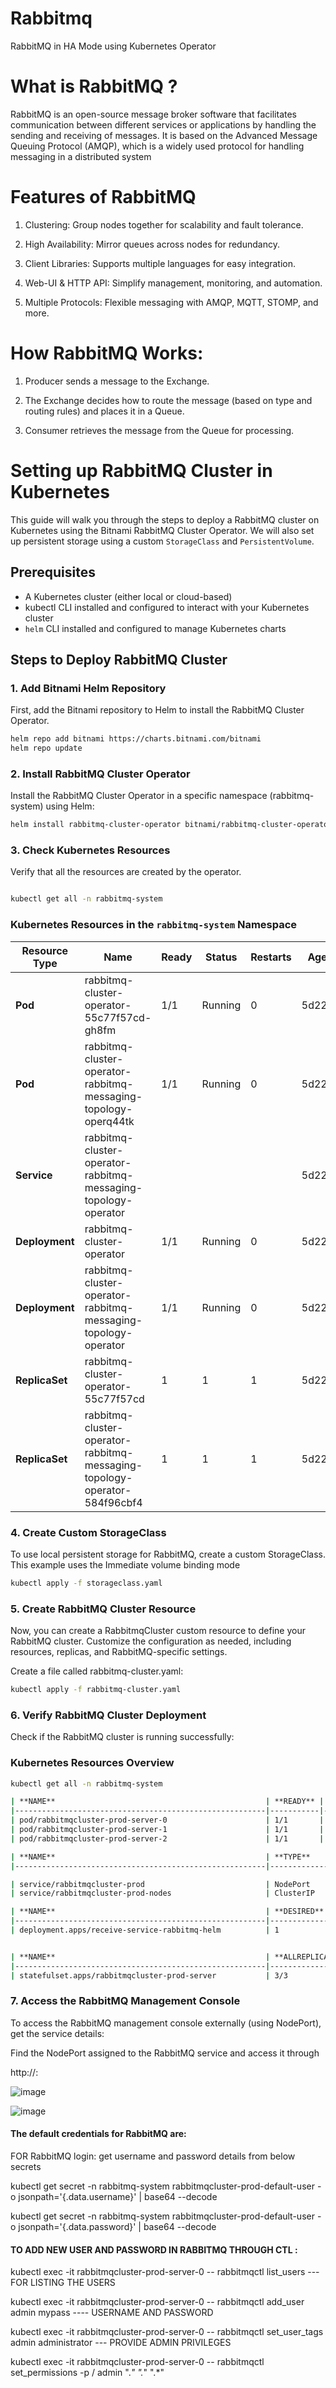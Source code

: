 # Rabbitmq
RabbitMQ in HA Mode using Kubernetes Operator

# What is RabbitMQ ?

RabbitMQ is an open-source message broker software that facilitates communication between different services or applications by handling the sending and receiving of messages. It is based on the Advanced Message Queuing Protocol (AMQP), which is a widely used protocol for handling messaging in a distributed system

# Features of RabbitMQ

1. Clustering: Group nodes together for scalability and fault tolerance.

2. High Availability: Mirror queues across nodes for redundancy.

3. Client Libraries: Supports multiple languages for easy integration.

4. Web-UI & HTTP API: Simplify management, monitoring, and automation.

5. Multiple Protocols: Flexible messaging with AMQP, MQTT, STOMP, and more.


# How RabbitMQ Works:

1. Producer sends a message to the Exchange.

2. The Exchange decides how to route the message (based on type and routing rules) and places it in a Queue.

3. Consumer retrieves the message from the Queue for processing.


# Setting up RabbitMQ Cluster in Kubernetes

This guide will walk you through the steps to deploy a RabbitMQ cluster on Kubernetes using the Bitnami RabbitMQ Cluster Operator. We will also set up persistent storage using a custom `StorageClass` and `PersistentVolume`.

## Prerequisites

- A Kubernetes cluster (either local or cloud-based)
- kubectl CLI installed and configured to interact with your Kubernetes cluster
- `helm` CLI installed and configured to manage Kubernetes charts


## Steps to Deploy RabbitMQ Cluster

### 1. Add Bitnami Helm Repository

First, add the Bitnami repository to Helm to install the RabbitMQ Cluster Operator.

```bash
helm repo add bitnami https://charts.bitnami.com/bitnami
helm repo update
```

### 2. Install RabbitMQ Cluster Operator

Install the RabbitMQ Cluster Operator in a specific namespace (rabbitmq-system) using Helm:

```bash
helm install rabbitmq-cluster-operator bitnami/rabbitmq-cluster-operator -n rabbitmq-system --create-namespace
```

### 3. Check Kubernetes Resources

Verify that all the resources are created by the operator.
```bash

kubectl get all -n rabbitmq-system
```
### Kubernetes Resources in the `rabbitmq-system` Namespace



| **Resource Type** | **Name**                                                              | **Ready** | **Status** | **Restarts** | **Age**  | **ClusterIP** | **External-IP** | **Ports** |
|-------------------|----------------------------------------------------------------------|-----------|------------|--------------|----------|---------------|-----------------|-----------|
| **Pod**           | rabbitmq-cluster-operator-55c77f57cd-gh8fm                           | 1/1       | Running    | 0            | 5d22h    |               |                 |           |
| **Pod**           | rabbitmq-cluster-operator-rabbitmq-messaging-topology-operq44tk      | 1/1       | Running    | 0            | 5d22h    |               |                 |           |
| **Service**       | rabbitmq-cluster-operator-rabbitmq-messaging-topology-operator       |           |            |              | 5d22h    | 10.108.69.11  | `<none>`        | 443/TCP   |
| **Deployment**    | rabbitmq-cluster-operator                                            | 1/1       | Running    | 0            | 5d22h    |               |                 |           |
| **Deployment**    | rabbitmq-cluster-operator-rabbitmq-messaging-topology-operator       | 1/1       | Running    | 0            | 5d22h    |               |                 |           |
| **ReplicaSet**    | rabbitmq-cluster-operator-55c77f57cd                                 | 1         | 1          | 1           | 5d22h    |               |                 |           |
| **ReplicaSet**    | rabbitmq-cluster-operator-rabbitmq-messaging-topology-operator-584f96cbf4 | 1       | 1          | 1         | 5d22h    |               |                 |           |


### 4. Create Custom StorageClass
To use local persistent storage for RabbitMQ, create a custom StorageClass. This example uses the Immediate volume binding mode

```bash
kubectl apply -f storageclass.yaml
```

### 5. Create RabbitMQ Cluster Resource
Now, you can create a RabbitmqCluster custom resource to define your RabbitMQ cluster. Customize the configuration as needed, including resources, replicas, and RabbitMQ-specific settings.

Create a file called rabbitmq-cluster.yaml:
```bash
kubectl apply -f rabbitmq-cluster.yaml
```

### 6. Verify RabbitMQ Cluster Deployment

Check if the RabbitMQ cluster is running successfully:

### Kubernetes Resources Overview
```bash
kubectl get all -n rabbitmq-system

| **NAME**                                               | **READY** | **STATUS** | **RESTARTS** | **AGE**     |
|--------------------------------------------------------|-----------|------------|--------------|-------------|      |
| pod/rabbitmqcluster-prod-server-0                      | 1/1       | Running    | 0            | 5d22h       |
| pod/rabbitmqcluster-prod-server-1                      | 1/1       | Running    | 0            | 5d22h       |
| pod/rabbitmqcluster-prod-server-2                      | 1/1       | Running    | 0            | 5d22h       |

| **NAME**                                               | **TYPE**     | **CLUSTER-IP**  | **EXTERNAL-IP**  | **PORT(S)**                            | **AGE**     |
|--------------------------------------------------------|-------------|-----------------|------------------|----------------------------------------|-------------|

| service/rabbitmqcluster-prod                           | NodePort    | 10.104.167.172  | <none>           | 5672:30730/TCP, 15672:32326/TCP, 15692:31775/TCP | 5d22h       |
| service/rabbitmqcluster-prod-nodes                     | ClusterIP   | None            | <none>           | 4369/TCP, 25672/TCP                    | 5d22h       |

| **NAME**                                               | **DESIRED** | **CURRENT** | **READY** | **AGE**     |
|--------------------------------------------------------|-------------|-------------|-----------|-------------|
| deployment.apps/receive-service-rabbitmq-helm          | 1           | 1           | 1         | 5d20h       |


| **NAME**                                               | **ALLREPLICASREADY** | **RECONCILESUCCESS** | **AGE**   |
|--------------------------------------------------------|---------------------|---------------------|-------------|
| statefulset.apps/rabbitmqcluster-prod-server           | 3/3                 | True                | 5d22h       |

```

### 7. Access the RabbitMQ Management Console
To access the RabbitMQ management console externally (using NodePort), get the service details:

Find the NodePort assigned to the RabbitMQ service and access it through 

http://<node-ip>:<node-port>

![image](https://github.com/user-attachments/assets/2d6f2b4b-23ff-4c7f-881e-84d0e57efcf6)

![image](https://github.com/user-attachments/assets/292bbfaa-5f95-47e8-901d-a41e86d2a509)



####  The default credentials for RabbitMQ are:

FOR RabbitMQ login: get username and password details from below secrets


kubectl get secret -n rabbitmq-system rabbitmqcluster-prod-default-user -o jsonpath='{.data.username}' | base64 --decode


kubectl get secret -n rabbitmq-system rabbitmqcluster-prod-default-user -o jsonpath='{.data.password}' | base64 --decode

#### TO ADD NEW  USER AND PASSWORD IN RABBITMQ THROUGH CTL :

 kubectl exec -it rabbitmqcluster-prod-server-0 -- rabbitmqctl list_users   --- FOR LISTING THE USERS
 
 kubectl exec -it rabbitmqcluster-prod-server-0 -- rabbitmqctl add_user admin mypass   ---- USERNAME AND PASSWORD 
 
 kubectl exec -it rabbitmqcluster-prod-server-0 -- rabbitmqctl set_user_tags admin administrator  --- PROVIDE ADMIN PRIVILEGES
 
 kubectl exec -it rabbitmqcluster-prod-server-0 -- rabbitmqctl set_permissions -p / admin ".*" ".*" ".*"



